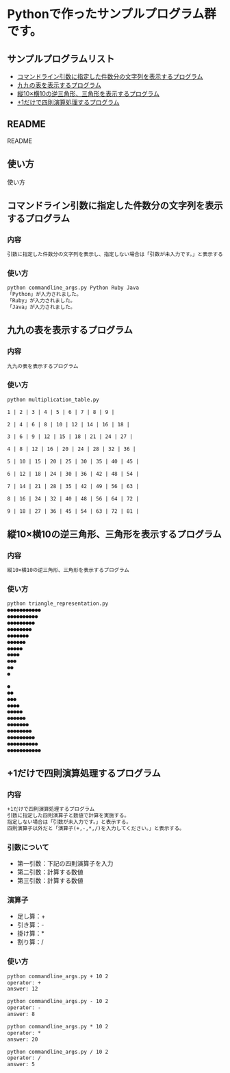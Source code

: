 # Pythonで作ったサンプルプログラム群です。  
## サンプルプログラムリスト
- [コマンドライン引数に指定した件数分の文字列を表示するプログラム](#コマンドライン引数に指定した件数分の文字列を表示するプログラム)
- [九九の表を表示するプログラム](#九九の表を表示するプログラム)
- [縦10×横10の逆三角形、三角形を表示するプログラム](#縦10横10の逆三角形三角形を表示するプログラム)
- [+1だけで四則演算処理するプログラム](#1だけで四則演算処理するプログラム)

## README

README

## 使い方

使い方

## コマンドライン引数に指定した件数分の文字列を表示するプログラム
### 内容
```md
引数に指定した件数分の文字列を表示し、指定しない場合は「引数が未入力です。」と表示するプログラム
```
### 使い方
```md
python commandline_args.py Python Ruby Java
「Python」が入力されました。
「Ruby」が入力されました。
「Java」が入力されました。
```

## 九九の表を表示するプログラム  
### 内容
```md
九九の表を表示するプログラム  
```
### 使い方
```md
python multiplication_table.py

1 | 2 | 3 | 4 | 5 | 6 | 7 | 8 | 9 | 

2 | 4 | 6 | 8 | 10 | 12 | 14 | 16 | 18 | 

3 | 6 | 9 | 12 | 15 | 18 | 21 | 24 | 27 | 

4 | 8 | 12 | 16 | 20 | 24 | 28 | 32 | 36 | 

5 | 10 | 15 | 20 | 25 | 30 | 35 | 40 | 45 | 

6 | 12 | 18 | 24 | 30 | 36 | 42 | 48 | 54 | 

7 | 14 | 21 | 28 | 35 | 42 | 49 | 56 | 63 | 

8 | 16 | 24 | 32 | 40 | 48 | 56 | 64 | 72 | 

9 | 18 | 27 | 36 | 45 | 54 | 63 | 72 | 81 | 
```

## 縦10×横10の逆三角形、三角形を表示するプログラム

### 内容
```md
縦10×横10の逆三角形、三角形を表示するプログラム
```
### 使い方
```md
python triangle_representation.py
●●●●●●●●●●●
●●●●●●●●●●
●●●●●●●●●
●●●●●●●●
●●●●●●●
●●●●●●
●●●●●
●●●●
●●●
●●
●

●
●●
●●●
●●●●
●●●●●
●●●●●●
●●●●●●●
●●●●●●●●
●●●●●●●●●
●●●●●●●●●●
●●●●●●●●●●●
```

## +1だけで四則演算処理するプログラム

### 内容
```md
+1だけで四則演算処理するプログラム
引数に指定した四則演算子と数値で計算を実施する。
指定しない場合は「引数が未入力です。」と表示する。
四則演算子以外だと「演算子(+,-,*,/)を入力してください。」と表示する。
```
### 引数について
- 第一引数：下記の四則演算子を入力
- 第二引数：計算する数値
- 第三引数：計算する数値

### 演算子
- 足し算：+
- 引き算：-
- 掛け算：*
- 割り算：/

### 使い方
```md
python commandline_args.py + 10 2
operator: +
answer: 12

python commandline_args.py - 10 2
operator: -
answer: 8

python commandline_args.py * 10 2
operator: *
answer: 20

python commandline_args.py / 10 2
operator: /
answer: 5
```
